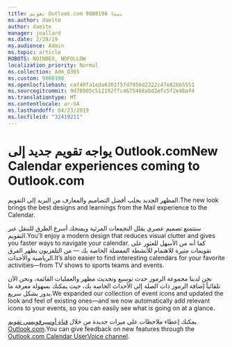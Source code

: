 ```yaml
---
title: تقويم Outlook.com 9000198 بيتا
ms.author: daeite
author: daeite
manager: joallard
ms.date: 2/28/19
ms.audience: Admin
ms.topic: article
ROBOTS: NOINDEX, NOFOLLOW
localization_priority: Normal
ms.collection: Adm_O365
ms.custom: 9000198
ms.openlocfilehash: caf40fa1eda6301f5fd7956d2322c47e82bb5551
ms.sourcegitcommit: 9d78905c512192ffc4675468abd2efc5f2e4baf4
ms.translationtype: MT
ms.contentlocale: ar-SA
ms.lasthandoff: 04/23/2019
ms.locfileid: "32419211"
---
```

# <a name="new-calendar-experiences-coming-to-outlookcom"></a><span data-ttu-id="3a3c4-102">يواجه تقويم جديد إلى Outlook.com</span><span class="sxs-lookup"><span data-stu-id="3a3c4-102">New Calendar experiences coming to Outlook.com</span></span>

<span data-ttu-id="3a3c4-103">المظهر الجديد يجلب أفضل التصاميم والمعارف من البريد إلى التقويم.</span><span class="sxs-lookup"><span data-stu-id="3a3c4-103">The new look brings the best designs and learnings from the Mail experience to the Calendar.</span></span>

<span data-ttu-id="3a3c4-104">ستتمتع تصميم عصري يقلل التجمعات المرئية ويمنحك أسرع الطرق للتنقل عبر التقويم.</span><span class="sxs-lookup"><span data-stu-id="3a3c4-104">You’ll enjoy a modern design that reduces visual clutter and gives you faster ways to navigate your calendar.</span></span> <span data-ttu-id="3a3c4-105">كما أنه من الأسهل للعثور على تقويمات مثيرة للاهتمام للأنشطة المفضلة الخاصة بك — من التلفزيون يظهر الفرق الرياضية والأحداث.</span><span class="sxs-lookup"><span data-stu-id="3a3c4-105">It’s also easier to find interesting calendars for your favorite activities—from TV shows to sports teams and events.</span></span>

<span data-ttu-id="3a3c4-106">نحن لدينا مجموعة الرموز حدث توسيع وتحديث مظهر والعمليات القائمة، ونحن الآن تلقائياً إضافة الرموز ذات الصلة إلى الأحداث الخاصة بك، حيث يمكنك بسهولة معرفة ما يدور بشكل سريع.</span><span class="sxs-lookup"><span data-stu-id="3a3c4-106">We expanded our collection of event icons and updated the look and feel of existing ones—and we now automatically add relevant icons to your events, so you can easily see what is going on at a glance.</span></span>

<span data-ttu-id="3a3c4-107">يمكنك إعطاء ملاحظات على ميزات جديدة من خلال [قناة أوسيرفويسي تقويم Outlook.com](https://outlook.uservoice.com/forums/601444-new-experiences-in-outlook-com?category_id=209197).</span><span class="sxs-lookup"><span data-stu-id="3a3c4-107">You can give feedback on new features through the [Outlook.com Calendar UserVoice channel](https://outlook.uservoice.com/forums/601444-new-experiences-in-outlook-com?category_id=209197).</span></span>